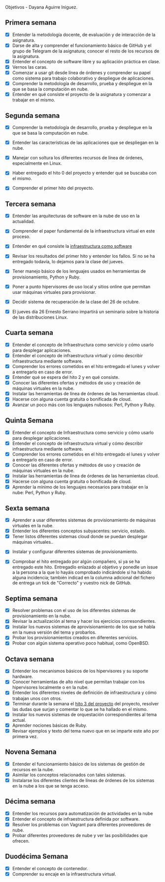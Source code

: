 Objetivos - Dayana Aguirre Iniguez.

## Primera semana 

- [x] Entender la metodología docente, de evaluación y de interacción de la asignatura.
- [x] Darse de alta y comprender el funcionamiento básico de GitHub y el grupo de Telegram de la asignatura; conocer el resto de los recursos de la asignatura.
- [x] Entender el concepto de software libre y su aplicación práctica en clase.
- [x] Vernos las caras.
- [x] Comenzar a usar git desde línea de órdenes y comprender su papel como sistema para trabajo colaborativo y despliegue de aplicaciones.
- [x] Comprender la metodología de desarrollo, prueba y despliegue en la que se basa la computación en nube.
- [x] Entender en qué consiste el proyecto de la asignatura y comenzar a trabajar en el mismo.

## Segunda semana

- [x] Comprender la metodología de desarrollo, prueba y despliegue en la que se basa la computación en nube.
- [x] Entender las características de las aplicaciones que se despliegan en la nube.
- [x] Manejar con soltura los diferentes recursos de línea de órdenes, especialmente en Linux.
- [x] Haber entregado el hito 0 del proyecto y entender qué se buscaba con el mismo.
- [x] Comprender el primer hito del proyecto.


## Tercera semana 

- [x] Entender las arquitecturas de software en la nube de uso en la actualidad.
- [x] Comprender el paper fundamental de la infraestructura virtual en este proceso.
- [x] Entender en qué consiste la [infraestructura como software](https://jj.github.io/CC/documentos/temas/Provision)

- [x] Revisar los resultados del primer hito y entender los fallos. Si no se ha entregado todavía, lo dejamos para la clase del jueves. 

- [x] Tener manejo básico de los lenguajes usados en herramientas de provisionamiento, Python y Ruby.
  
- [x] Poner a punto hipervisores de uso local y sitios online que permitan usar máquinas virtuales para provisionar.
  
- [x] Decidir sistema de recuperación de la clase del 26 de octubre.

- [x] El jueves día 26 Ernesto Serrano impartirá un seminario sobre la historia de las distribuciones Linux.


## Cuarta semana


- [x] Entender el concepto de Infraestructura como servicio y cómo usarlo para desplegar aplicaciones.
- [x] Entender el concepto de infraestructura virtual y cómo describir infraestructura mediante software.
- [x] Comprender los errores cometidos en el hito entregado el lunes y volver a entregarlo en caso de error.
- [x] Entender qué se espera del hito 2 y en qué consiste.
- [x] Conocer las diferentes ofertas y métodos de uso y creación de máquinas virtuales en la nube.
- [x] Instalar las herramientas de línea de órdenes de las herramientas cloud.
- [x] Hacerse con alguna cuenta gratuita o bonificada de cloud.
- [x] Avanzar un poco más con los lenguajes nubosos: Perl, Python y Ruby.

## Quinta Semana

- [x] Entender el concepto de Infraestructura como servicio y cómo usarlo para desplegar aplicaciones.
- [x] Entender el concepto de infraestructura virtual y cómo describir infraestructura mediante software.
- [x] Comprender los errores cometidos en el hito entregado el lunes y volver a entregarlo en caso de error.
- [x] Conocer las diferentes ofertas y métodos de uso y creación de máquinas virtuales en la nube.
- [x] Instalar las herramientas de línea de órdenes de las herramientas cloud.
- [x] Hacerse con alguna cuenta gratuita o bonificada de cloud.
- [x] Aprender la mínimo de los lenguajes necesarios para trabajar en la nube: Perl, Python y Ruby.

## Sexta semana

- [x] Aprender a usar diferentes sistemas de provisionamiento de máquinas virtuales en la nube.
- [x] Entender los diferentes conceptos subyacentes: servicio, estado.
- [x] Tener listos diferentes sistemas cloud donde se puedan desplegar máquinas virtuales..
* [x] Instalar y configurar diferentes sistemas de provisionamiento.
* [x] Comprobar el hito entregado por algún compañero, si ya se ha entregado este hito. Entregadlo enlazado al objetivo y ponedle un issue a la persona a la que lo hayáis comprobado indicándole si ha habido alguna incidencia; también indicad en la columna adicional del fichero de entrega un tick de "Correcto" y vuestro nick de GitHub.


## Septima semana 

- [x] Resolver problemas con el uso de los diferentes sistemas de provisionamiento en la nube.
- [x] Revisar la actualización al tema y hacer los ejercicios corresondientes.
- [x] Instalar los nuevos sistemas de aprovisionamiento de los que se habla en la nueva versión del tema y probarlos.
- [x] Probar los provisionamientos creados en diferentes servicios.
- [x] Probar con algún sistema operativo poco habitual, como OpenBSD.

## Octava semana 

- [x] Entender los mecanismos básicos de los hipervisores y su soporte hardware.
- [x] Conocer herramientas de alto nivel que permitan trabajar con los hipervisores localmente o en la nube. 
- [x] Entender los diferentes niveles de definición de infraestructura y cómo trabajan unos con otros.
- [x] Terminar durante la semana el [hito 3 del proyecto](https://jj.github.io/CC/documentos/proyecto/3.IaaS)  del proyecto, resolver las dudas que surjan y comentar lo que se ha hallado en el mismo.
- [x] Instalar los nuevos sistemas de orquestación correspondientes al tema actual.
- [x] Aprender nociones básicas de Ruby.
- [x] Revisar ejemplos y texto del tema nuevo que en se imparte este año por primera vez.

## Novena Semana 

* [x] Entender el funcionamiento básico de los sistemas de gestión de recursos en la nube.
* [x] Asimilar los conceptos relacionados con tales sistemas.
* [x] Instalarse los diferentes clientes de líneas de órdenes de los sistemas en la nube a los que se tenga acceso.

## Décima semana

* [x] Entender los recursos para automatización de actividades en la nube
* [x] Entender el concepto de infraestructura definida por software.
* [x] Resolver los problemas con Vagrant para diferentes proveedores de nube.
* [x] Probar diferentes proveedores de nube y ver las posibilidades que ofrecen.

## Duodécima Semana 

* [x] Entender el concepto de contenedor.
* [x] Comprender su encaje en la infraestructura virtual.
